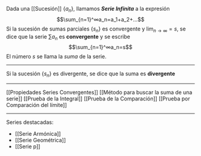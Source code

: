 Dada una [[Sucesión]] $\{a_n\}$, llamamos ***Serie Infinita*** a la expresión $$\sum_{n=1}^∞a_n=a_1+a_2+...$$
Si la sucesión de sumas parciales $\{s_n\}$ es convergente y $\lim_{n→∞}=s$, se dice que la serie $\sum{a_n}$ es **convergente** y se escribe $$\sum_{n=1}^∞a_n=s$$
El número $s$ se llama la *suma* de la serie.
***
Si la sucesión $\{s_n\}$ es divergente, se dice que la suma es **divergente**
***
[[Propiedades Series Convergentes]]
[[Método para buscar la suma de una serie]]
[[Prueba de la Integral]]
[[Prueba de la Comparación]]
[[Prueba por Comparación del límite]]
***
Series destacadas:
- [[Serie Armónica]]
- [[Serie Geométrica]]
- [[Serie p]]
